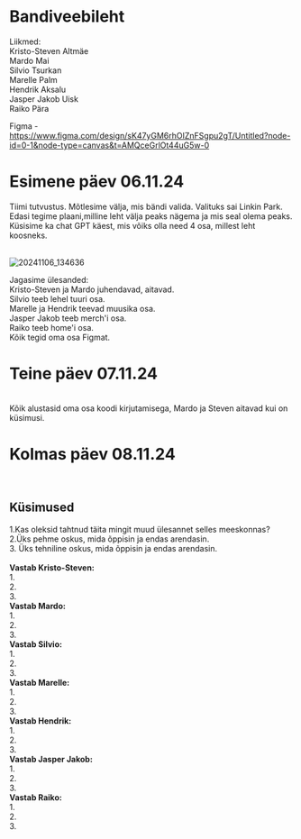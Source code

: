 
# Bandiveebileht

Liikmed: <br>
Kristo-Steven Altmäe <br>
Mardo Mai <br>
Silvio Tsurkan <br>
Marelle Palm <br>
Hendrik Aksalu <br>
Jasper Jakob Uisk <br>
Raiko Pära 

Figma -  https://www.figma.com/design/sK47yGM6rhOIZnFSgpu2gT/Untitled?node-id=0-1&node-type=canvas&t=AMQceGrlOt44uG5w-0

<h1>Esimene päev 06.11.24</h1>
Tiimi tutvustus. Mõtlesime välja, mis bändi valida. Valituks sai Linkin Park. Edasi tegime plaani,milline leht välja peaks nägema ja mis seal olema peaks. Küsisime ka chat GPT käest, mis võiks olla need 4 osa, millest leht koosneks. <br>
 <br>

![20241106_134636](https://github.com/user-attachments/assets/a18e9a94-19a8-4a11-ac9b-47d381ac267e)
 
Jagasime ülesanded: <br>
Kristo-Steven ja Mardo juhendavad, aitavad. <br>
Silvio teeb lehel tuuri osa. <br>
Marelle ja Hendrik teevad muusika osa. <br>
Jasper Jakob teeb merch'i osa. <br>
Raiko teeb home'i osa. <br>
Kõik tegid oma osa Figmat.
<h1>Teine päev 07.11.24</h1> <br>
Kõik alustasid oma osa koodi kirjutamisega, Mardo ja Steven aitavad kui on küsimusi.
<h1>Kolmas päev 08.11.24</h1> <br>

<h2>Küsimused</h2>
1.Kas oleksid tahtnud täita mingit muud ülesannet selles meeskonnas? <br>
2.Üks pehme oskus, mida õppisin ja endas arendasin. <br>
3. Üks tehniline oskus, mida õppisin ja endas arendasin. <br> <br>
<b>Vastab Kristo-Steven:</b><br>
1.    <br>
2.    <br>
3.   <br>
<b>Vastab Mardo: </b><br>
1. <br>
2. <br>
3.<br> 
<b>Vastab Silvio:</b> <br>
1. <br>
2. <br>
3. <br>
<b>Vastab Marelle:</b> <br>
1. <br>
2. <br>
3. <br>
<b>Vastab Hendrik:</b> <br>
1. <br>
2. <br>
3. <br>
<b>Vastab Jasper Jakob:</b> <br>
1. <br>
2. <br>
3. <br>
<b>Vastab Raiko:</b> <br>
1. <br>
2. <br>
3. <br>
